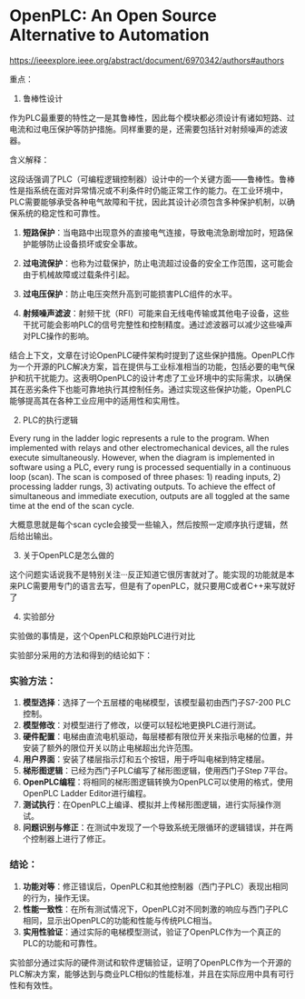 # OpenPLC: An Open Source Alternative to Automation
https://ieeexplore.ieee.org/abstract/document/6970342/authors#authors

重点：

1. 鲁棒性设计

作为PLC最重要的特性之一是其鲁棒性，因此每个模块都必须设计有诸如短路、过电流和过电压保护等防护措施。同样重要的是，还需要包括针对射频噪声的滤波器。

含义解释：

这段话强调了PLC（可编程逻辑控制器）设计中的一个关键方面——鲁棒性。鲁棒性是指系统在面对异常情况或不利条件时仍能正常工作的能力。在工业环境中，PLC需要能够承受各种电气故障和干扰，因此其设计必须包含多种保护机制，以确保系统的稳定性和可靠性。

1. **短路保护**：当电路中出现意外的直接电气连接，导致电流急剧增加时，短路保护能够防止设备损坏或安全事故。

2. **过电流保护**：也称为过载保护，防止电流超过设备的安全工作范围，这可能会由于机械故障或过载条件引起。

3. **过电压保护**：防止电压突然升高到可能损害PLC组件的水平。

4. **射频噪声滤波**：射频干扰（RFI）可能来自无线电传输或其他电子设备，这些干扰可能会影响PLC的信号完整性和控制精度。通过滤波器可以减少这些噪声对PLC操作的影响。

结合上下文，文章在讨论OpenPLC硬件架构时提到了这些保护措施。OpenPLC作为一个开源的PLC解决方案，旨在提供与工业标准相当的功能，包括必要的电气保护和抗干扰能力。这表明OpenPLC的设计考虑了工业环境中的实际需求，以确保其在恶劣条件下也能可靠地执行其控制任务。通过实现这些保护功能，OpenPLC能够提高其在各种工业应用中的适用性和实用性。



2. PLC的执行逻辑


Every rung in the ladder logic represents a rule to the program. When implemented with relays and other electromechanical devices, all the rules execute simultaneously. However, when the diagram is implemented in software using a PLC, every rung is processed sequentially in a continuous loop (scan). The scan is composed of three phases: 1) reading inputs, 2) processing ladder rungs, 3) activating outputs. To achieve the effect of simultaneous and immediate execution, outputs are all toggled at the same time at the end of the scan cycle.

大概意思就是每个scan cycle会接受一些输入，然后按照一定顺序执行逻辑，然后给出输出。

3. 关于OpenPLC是怎么做的

这个问题实话说我不是特别关注···反正知道它很厉害就对了。能实现的功能就是本来PLC需要用专门的语言去写，但是有了openPLC，就只要用C或者C++来写就好了

4. 实验部分

实验做的事情是，这个OpenPLC和原始PLC进行对比

实验部分采用的方法和得到的结论如下：

### 实验方法：
1. **模型选择**：选择了一个五层楼的电梯模型，该模型最初由西门子S7-200 PLC控制。
2. **模型修改**：对模型进行了修改，以便可以轻松地更换PLC进行测试。
3. **硬件配置**：电梯由直流电机驱动，每层楼都有限位开关来指示电梯的位置，并安装了额外的限位开关以防止电梯超出允许范围。
4. **用户界面**：安装了楼层指示灯和五个按钮，用于呼叫电梯到特定楼层。
5. **梯形图逻辑**：已经为西门子PLC编写了梯形图逻辑，使用西门子Step 7平台。
6. **OpenPLC编程**：将相同的梯形图逻辑转换为OpenPLC可以使用的格式，使用OpenPLC Ladder Editor进行编程。
7. **测试执行**：在OpenPLC上编译、模拟并上传梯形图逻辑，进行实际操作测试。
8. **问题识别与修正**：在测试中发现了一个导致系统无限循环的逻辑错误，并在两个控制器上进行了修正。

### 结论：
1. **功能对等**：修正错误后，OpenPLC和其他控制器（西门子PLC）表现出相同的行为，操作无误。
2. **性能一致性**：在所有测试情况下，OpenPLC对不同刺激的响应与西门子PLC相同，显示出OpenPLC的功能和性能与传统PLC相当。
3. **实用性验证**：通过实际的电梯模型测试，验证了OpenPLC作为一个真正的PLC的功能和可靠性。

实验部分通过实际的硬件测试和软件逻辑验证，证明了OpenPLC作为一个开源的PLC解决方案，能够达到与商业PLC相似的性能标准，并且在实际应用中具有可行性和有效性。